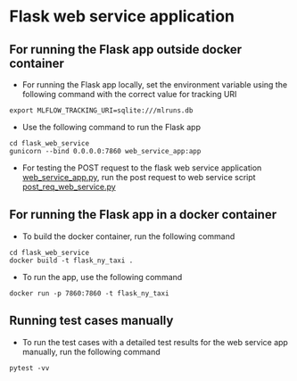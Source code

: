 # Flask web service application


## For running the Flask app outside docker container
* For running the Flask app locally, set the environment variable using the following command with the correct value for tracking URI
```
export MLFLOW_TRACKING_URI=sqlite:///mlruns.db
```
* Use the following command to run the Flask app
```
cd flask_web_service
gunicorn --bind 0.0.0.0:7860 web_service_app:app
```
* For testing the POST request to the flask web service application [web_service_app.py](web_service_app.py), run the post request to web service script [post_req_web_service.py](post_req_web_service.py)


## For running the Flask app in a docker container
* To build the docker container, run the following command
```
cd flask_web_service
docker build -t flask_ny_taxi .
```
* To run the app, use the following command
```
docker run -p 7860:7860 -t flask_ny_taxi
```

## Running test cases manually
* To run the test cases with a detailed test results for the web service app manually, run the following command
```
pytest -vv
```